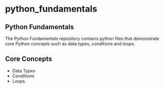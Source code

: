 # python_fundamentals
Python Fundamentals
---
The Python Fundamentals repository contains python files that demonstrate core Python
concepts such as data types, conditions and loops.

## Core Concepts
- Data Types
- Conditions
- Loops
